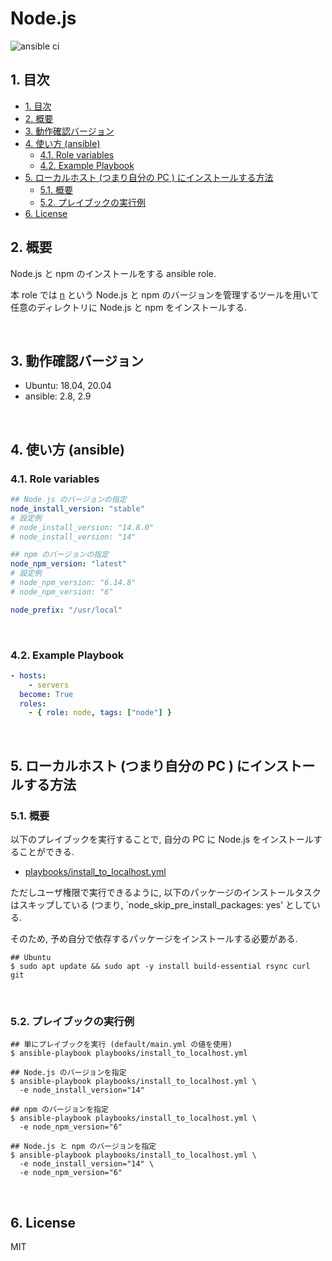 # Node.js

![ansible ci](https://github.com/link-u/ansible-roles_node/workflows/ansible%20ci/badge.svg)

## 1. 目次

<!-- TOC depthFrom:2 -->

- [1. 目次](#1-目次)
- [2. 概要](#2-概要)
- [3. 動作確認バージョン](#3-動作確認バージョン)
- [4. 使い方 (ansible)](#4-使い方-ansible)
    - [4.1. Role variables](#41-role-variables)
    - [4.2. Example Playbook](#42-example-playbook)
- [5. ローカルホスト (つまり自分の PC ) にインストールする方法](#5-ローカルホスト-つまり自分の-pc--にインストールする方法)
    - [5.1. 概要](#51-概要)
    - [5.2. プレイブックの実行例](#52-プレイブックの実行例)
- [6. License](#6-license)

<!-- /TOC -->

## 2. 概要

Node.js と npm のインストールをする ansible role.

本 role では [n](https://github.com/tj/n) という Node.js と npm のバージョンを管理するツールを用いて任意のディレクトリに Node.js と npm をインストールする.

<br>

## 3. 動作確認バージョン

* Ubuntu: 18.04, 20.04
* ansible: 2.8, 2.9

<br>

## 4. 使い方 (ansible)

### 4.1. Role variables

```yaml
## Node.js のバージョンの指定
node_install_version: "stable"
# 設定例
# node_install_version: "14.8.0"
# node_install_version: "14"

## npm のバージョンの指定
node_npm_version: "latest"
# 設定例
# node_npm_version: "6.14.8"
# node_npm_version: "6"

node_prefix: "/usr/local"
```

<br>

### 4.2. Example Playbook

```yaml
- hosts:
    - servers
  become: True
  roles:
    - { role: node, tags: ["node"] }
```

<br>

## 5. ローカルホスト (つまり自分の PC ) にインストールする方法

### 5.1. 概要

以下のプレイブックを実行することで, 自分の PC に Node.js をインストールすることができる.

* [playbooks/install_to_localhost.yml](playbooks/install_to_localhost.yml)

ただしユーザ権限で実行できるように, 以下のパッケージのインストールタスクはスキップしている (つまり, `node_skip_pre_install_packages: yes' としている. 

そのため, 予め自分で依存するパッケージをインストールする必要がある.

```
## Ubuntu
$ sudo apt update && sudo apt -y install build-essential rsync curl git
```

<br>

### 5.2. プレイブックの実行例

```
## 単にプレイブックを実行 (default/main.yml の値を使用)
$ ansible-playbook playbooks/install_to_localhost.yml

## Node.js のバージョンを指定
$ ansible-playbook playbooks/install_to_localhost.yml \
  -e node_install_version="14"

## npm のバージョンを指定
$ ansible-playbook playbooks/install_to_localhost.yml \
  -e node_npm_version="6"

## Node.js と npm のバージョンを指定
$ ansible-playbook playbooks/install_to_localhost.yml \
  -e node_install_version="14" \
  -e node_npm_version="6"
```

<br>

## 6. License
MIT
